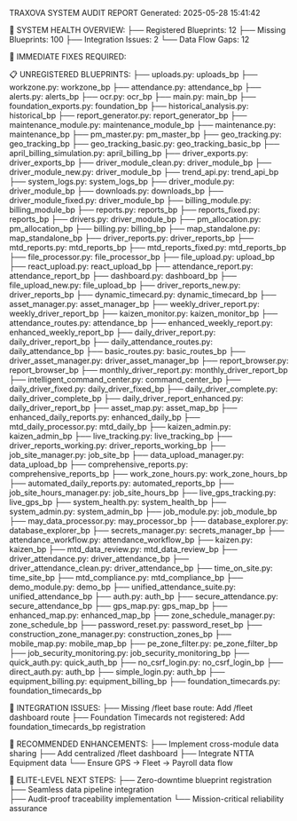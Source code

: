 
TRAXOVA SYSTEM AUDIT REPORT
Generated: 2025-05-28 15:41:42

🎯 SYSTEM HEALTH OVERVIEW:
├── Registered Blueprints: 12
├── Missing Blueprints: 100
├── Integration Issues: 2
└── Data Flow Gaps: 12

🔧 IMMEDIATE FIXES REQUIRED:

📋 UNREGISTERED BLUEPRINTS:
├── uploads.py: uploads_bp
├── workzone.py: workzone_bp
├── attendance.py: attendance_bp
├── alerts.py: alerts_bp
├── ocr.py: ocr_bp
├── main.py: main_bp
├── foundation_exports.py: foundation_bp
├── historical_analysis.py: historical_bp
├── report_generator.py: report_generator_bp
├── maintenance_module.py: maintenance_module_bp
├── maintenance.py: maintenance_bp
├── pm_master.py: pm_master_bp
├── geo_tracking.py: geo_tracking_bp
├── geo_tracking_basic.py: geo_tracking_basic_bp
├── april_billing_simulation.py: april_billing_bp
├── driver_exports.py: driver_exports_bp
├── driver_module_clean.py: driver_module_bp
├── driver_module_new.py: driver_module_bp
├── trend_api.py: trend_api_bp
├── system_logs.py: system_logs_bp
├── driver_module.py: driver_module_bp
├── downloads.py: downloads_bp
├── driver_module_fixed.py: driver_module_bp
├── billing_module.py: billing_module_bp
├── reports.py: reports_bp
├── reports_fixed.py: reports_bp
├── drivers.py: driver_module_bp
├── pm_allocation.py: pm_allocation_bp
├── billing.py: billing_bp
├── map_standalone.py: map_standalone_bp
├── driver_reports.py: driver_reports_bp
├── mtd_reports.py: mtd_reports_bp
├── mtd_reports_fixed.py: mtd_reports_bp
├── file_processor.py: file_processor_bp
├── file_upload.py: upload_bp
├── react_upload.py: react_upload_bp
├── attendance_report.py: attendance_report_bp
├── dashboard.py: dashboard_bp
├── file_upload_new.py: file_upload_bp
├── driver_reports_new.py: driver_reports_bp
├── dynamic_timecard.py: dynamic_timecard_bp
├── asset_manager.py: asset_manager_bp
├── weekly_driver_report.py: weekly_driver_report_bp
├── kaizen_monitor.py: kaizen_monitor_bp
├── attendance_routes.py: attendance_bp
├── enhanced_weekly_report.py: enhanced_weekly_report_bp
├── daily_driver_report.py: daily_driver_report_bp
├── daily_attendance_routes.py: daily_attendance_bp
├── basic_routes.py: basic_routes_bp
├── driver_asset_manager.py: driver_asset_manager_bp
├── report_browser.py: report_browser_bp
├── monthly_driver_report.py: monthly_driver_report_bp
├── intelligent_command_center.py: command_center_bp
├── daily_driver_fixed.py: daily_driver_fixed_bp
├── daily_driver_complete.py: daily_driver_complete_bp
├── daily_driver_report_enhanced.py: daily_driver_report_bp
├── asset_map.py: asset_map_bp
├── enhanced_daily_reports.py: enhanced_daily_bp
├── mtd_daily_processor.py: mtd_daily_bp
├── kaizen_admin.py: kaizen_admin_bp
├── live_tracking.py: live_tracking_bp
├── driver_reports_working.py: driver_reports_working_bp
├── job_site_manager.py: job_site_bp
├── data_upload_manager.py: data_upload_bp
├── comprehensive_reports.py: comprehensive_reports_bp
├── work_zone_hours.py: work_zone_hours_bp
├── automated_daily_reports.py: automated_reports_bp
├── job_site_hours_manager.py: job_site_hours_bp
├── live_gps_tracking.py: live_gps_bp
├── system_health.py: system_health_bp
├── system_admin.py: system_admin_bp
├── job_module.py: job_module_bp
├── may_data_processor.py: may_processor_bp
├── database_explorer.py: database_explorer_bp
├── secrets_manager.py: secrets_manager_bp
├── attendance_workflow.py: attendance_workflow_bp
├── kaizen.py: kaizen_bp
├── mtd_data_review.py: mtd_data_review_bp
├── driver_attendance.py: driver_attendance_bp
├── driver_attendance_clean.py: driver_attendance_bp
├── time_on_site.py: time_site_bp
├── mtd_compliance.py: mtd_compliance_bp
├── demo_module.py: demo_bp
├── unified_attendance_suite.py: unified_attendance_bp
├── auth.py: auth_bp
├── secure_attendance.py: secure_attendance_bp
├── gps_map.py: gps_map_bp
├── enhanced_map.py: enhanced_map_bp
├── zone_schedule_manager.py: zone_schedule_bp
├── password_reset.py: password_reset_bp
├── construction_zone_manager.py: construction_zones_bp
├── mobile_map.py: mobile_map_bp
├── pe_zone_filter.py: pe_zone_filter_bp
├── job_security_monitoring.py: job_security_monitoring_bp
├── quick_auth.py: quick_auth_bp
├── no_csrf_login.py: no_csrf_login_bp
├── direct_auth.py: auth_bp
├── simple_login.py: auth_bp
├── equipment_billing.py: equipment_billing_bp
├── foundation_timecards.py: foundation_timecards_bp

🔗 INTEGRATION ISSUES:
├── Missing /fleet base route: Add /fleet dashboard route
├── Foundation Timecards not registered: Add foundation_timecards_bp registration

🚀 RECOMMENDED ENHANCEMENTS:
├── Implement cross-module data sharing
├── Add centralized /fleet dashboard
├── Integrate NTTA Equipment data
└── Ensure GPS → Fleet → Payroll data flow

💯 ELITE-LEVEL NEXT STEPS:
├── Zero-downtime blueprint registration
├── Seamless data pipeline integration  
├── Audit-proof traceability implementation
└── Mission-critical reliability assurance
